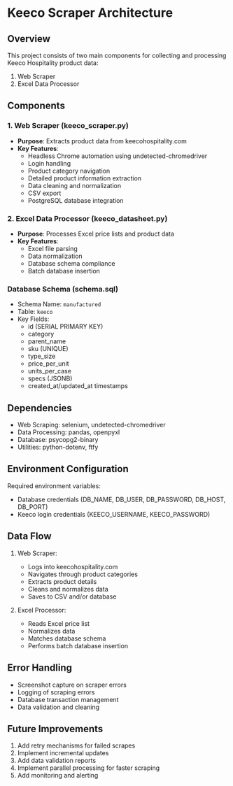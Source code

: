 # Keeco Scraper Architecture

## Overview
This project consists of two main components for collecting and processing Keeco Hospitality product data:
1. Web Scraper
2. Excel Data Processor

## Components

### 1. Web Scraper (keeco_scraper.py)
- **Purpose**: Extracts product data from keecohospitality.com
- **Key Features**:
	- Headless Chrome automation using undetected-chromedriver
	- Login handling
	- Product category navigation
	- Detailed product information extraction
	- Data cleaning and normalization
	- CSV export
	- PostgreSQL database integration

### 2. Excel Data Processor (keeco_datasheet.py)
- **Purpose**: Processes Excel price lists and product data
- **Key Features**:
	- Excel file parsing
	- Data normalization
	- Database schema compliance
	- Batch database insertion

### Database Schema (schema.sql)
- Schema Name: `manufactured`
- Table: `keeco`
- Key Fields:
	- id (SERIAL PRIMARY KEY)
	- category
	- parent_name
	- sku (UNIQUE)
	- type_size
	- price_per_unit
	- units_per_case
	- specs (JSONB)
	- created_at/updated_at timestamps

## Dependencies
- Web Scraping: selenium, undetected-chromedriver
- Data Processing: pandas, openpyxl
- Database: psycopg2-binary
- Utilities: python-dotenv, ftfy

## Environment Configuration
Required environment variables:
- Database credentials (DB_NAME, DB_USER, DB_PASSWORD, DB_HOST, DB_PORT)
- Keeco login credentials (KEECO_USERNAME, KEECO_PASSWORD)

## Data Flow
1. Web Scraper:
	 - Logs into keecohospitality.com
	 - Navigates through product categories
	 - Extracts product details
	 - Cleans and normalizes data
	 - Saves to CSV and/or database

2. Excel Processor:
	 - Reads Excel price list
	 - Normalizes data
	 - Matches database schema
	 - Performs batch database insertion

## Error Handling
- Screenshot capture on scraper errors
- Logging of scraping errors
- Database transaction management
- Data validation and cleaning

## Future Improvements
1. Add retry mechanisms for failed scrapes
2. Implement incremental updates
3. Add data validation reports
4. Implement parallel processing for faster scraping
5. Add monitoring and alerting